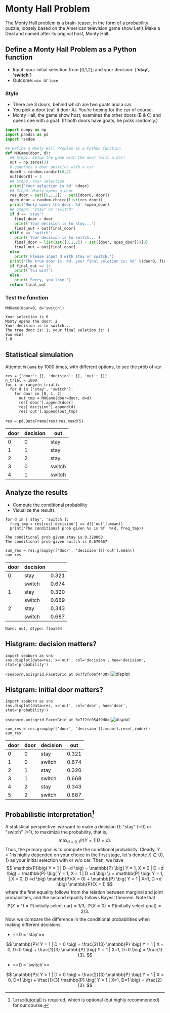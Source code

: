 # Monty Hall Problem
The Monty Hall problem is a brain-teaser, in the form of a probability puzzle, loosely based on the American television game show Let’s Make a Deal and named after its original host, Monty Hall.
## Define a Monty Hall Problem as a Python function
- Input: your initial selection from [0,1,2]; and your decision: {'**stay**', '**switch**'}
- Outcome: `win `or `lose`

### Style
- There are 3 doors, behind which are two goats and a car.
- You pick a door (call it door A). You’re hoping for the car of course.
- Monty Hall, the game show host, examines the other doors (B & C) and opens one with a goat. (If both doors have goats, he picks randomly.)


```python
import numpy as np
import pandas as pd
import random

## Define a Monty Hall Problem as a Python function
def MHGame(door, d):
  ## Step1: Setup the game with the door (with a Car)
  out = np.zeros(3)
  # generate a door position with a car
  door0 = random.randint(0,2)
  out[door0] = 1
  ## Step2: Your selection
  print('Your selection is %d' %door)
  ## Step3: Monty opens a door
  res_door = set([0,1,2]) - set([door0, door])
  open_door = random.choice(list(res_door))
  print('Monty opens the door: %d' %open_door)
  ## Step4: "stay" or "switch"
  if d == 'stay':
    final_door = door
    print('Your decision is to stay...')
    final_out = out[final_door]
  elif d == 'switch':
    print('Your decision is to switch...')
    final_door = list(set([0,1,2]) - set([door, open_door]))[0]
    final_out = out[final_door]
  else:
    print('Please input d with stay or switch.')
  print('The true door is: %d; your final seletion is: %d' %(door0, final_door))
  if final_out == 1:
    print('You win!')
  else:
    print('Sorry, you lose.')
  return final_out
```
### Test the function
`MHGame(door=0, d='switch')`
```
Your selection is 0
Monty opens the door: 2
Your decision is to switch...
The true door is: 1; your final seletion is: 1
You win!
1.0
```

## Statistical simulation
Attempt `MHGame` by 1000 times, with different options, to see the prob of `win`
```
res = {'door': [], 'decision': [], 'out': []}
n_trial = 1000
for i in range(n_trial):
  for d in ['stay', 'switch']:
    for door in [0, 1, 2]:
      out_tmp = MHGame(door=door, d=d)
      res['door'].append(door)
      res['decision'].append(d)
      res['out'].append(out_tmp)
```
```res = pd.DataFrame(res)```
```res.head(5)```

|	door	|decision  |	out |
| ----------- | ----------- | ----------- |
|0|	0|	stay	|1.0
|1|	1	|stay	|0.0
2	|2	|stay|	1.0
3	|0	|switch|	1.0
4	|1	|switch|	0.0
## Analyze the results
- Compute the conditional probability
- Visualize the results
```
for d in ['stay', 'switch']:
  freq_tmp = res[res['decision'] == d]['out'].mean()
  print('The conditional prob given %s is %f' %(d, freq_tmp))
  ```
  ```
  The conditional prob given stay is 0.328000
The conditional prob given switch is 0.676667
```
```
sum_res = res.groupby(['door', 'decision'])['out'].mean()
sum_res
```
|door | decision| |
|-------|--------|-------|
|0     |stay        |0.321
|      |switch     | 0.674
|1     |stay        |0.320
|      |switch      |0.669
|2     |stay        |0.343
|      |switch      |0.687

`Name: out, dtype: float64`
## Histgram: decision matters?
```
import seaborn as sns
sns.displot(data=res, x='out', col='decision', hue='decision', stat='probability')
```
`<seaborn.axisgrid.FacetGrid at 0x7f2fc06f4430>`
![displot](https://i.imgur.com/c0h5Zh7.png)
## Histgram: initial door matters?
```
import seaborn as sns
sns.displot(data=res, x='out', col='door', hue='door', stat='probability')
```
`<seaborn.axisgrid.FacetGrid at 0x7f2fc054f9d0>`
![displot](https://i.imgur.com/8TWZTDf.png)

  ```
  sum_res = res.groupby(['door', 'decision']).mean().reset_index()
sum_res
```
|door |door	|decision	|out|
|------|-------|----------|---------|
|0	|0	|stay	|0.321
1	|0	|switch	|0.674
2	|1	|stay	|0.320
3	|1	|switch	|0.669
4	|2	|stay	|0.343
5	|2	|switch	|0.687
## Probabilistic interpretation[^1]

[^1]: `latex`([tutorial](https://www.youtube.com/watch?v=zqQM66uAig0)) is required, which is optional (but highly recommended) for our course.

A statistical perspective: we want to make a decision $D$: "stay" (=0) or "switch" (=1), to maximize the probability, that is,
$$
\max_{d = 0, 1} \mathbb{P}\big( Y = 1 \big| D = d \big).
$$
Thus, the primary goal is to compute the conditional probability. Clearly, $Y = 1$ is highly depended on your choice in the first stage, let's denote $X \in \{0, 1\}$ as your initial selection with or w/o car. Then, we have
$$
    \mathbb{P}\big( Y = 1 | D =d \big) = \mathbb{P} \big( Y = 1, X = 0 | D =d \big) + \mathbb{P} \big( Y = 1, X = 1 | D =d \big) \\
    = \mathbb{P} \big( Y = 1, | X = 0, D =d \big) \mathbb{P}(X = 0) + \mathbb{P} \big( Y = 1 | X=1, D =d \big) \mathbb{P}(X = 1)
$$
where the first equality follows from the relation between marginal and joint probabilities, and the second equality follows Bayes' theorem. Note that
$$
\mathbb{P}(X = 1) = \mathbb{P}(\text{initially select car}) = 1/3, \ \
\mathbb{P}(X = 0) = \mathbb{P}(\text{initially select goat}) = 2/3.
$$
Now, we compare the difference in the conditional probabilities when making different decisions.

- ==D = 'stay'==

$$
\mathbb{P}( Y = 1 | D = 0 \big) = \frac{2}{3} \mathbb{P} \big( Y = 1 | X = 0, D=0 \big) + \frac{1}{3} \mathbb{P} \big( Y = 1 | X=1, D=0 \big) = \frac{1}{3}.
$$

- ==D = 'switch'==

$$
\mathbb{P}( Y = 1 | D = 0 \big) = \frac{2}{3} \mathbb{P} \big( Y = 1 | X = 0, D=1 \big) + \frac{1}{3} \mathbb{P} \big( Y = 1 | X=1, D=1 \big) = \frac{2}{3}.
$$